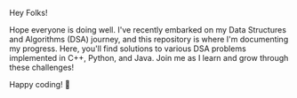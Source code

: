 Hey Folks!

Hope everyone is doing well. I've recently embarked on my Data Structures and Algorithms (DSA) journey, and this repository is where I'm documenting my progress. Here, you'll find solutions to various DSA problems implemented in C++, Python, and Java. Join me as I learn and grow through these challenges!

Happy coding! 🚀
